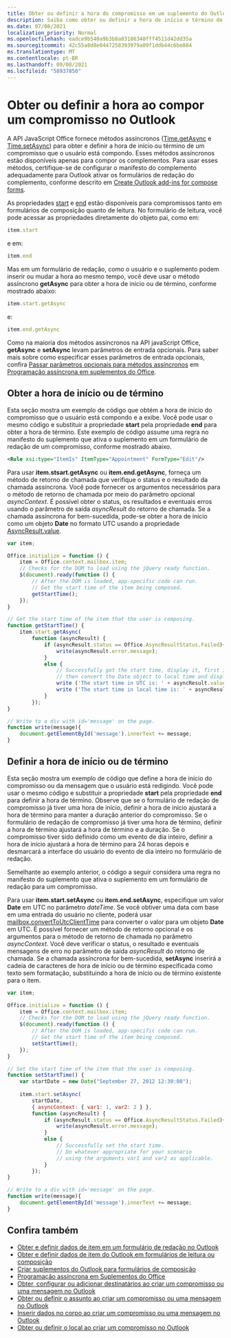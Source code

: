 ```yaml
---
title: Obter ou definir a hora do compromisso em um suplemento do Outlook
description: Saiba como obter ou definir a hora de início e término de um compromisso em um suplemento do Outlook.
ms.date: 07/08/2021
localization_priority: Normal
ms.openlocfilehash: eadce9b540a9b3b8a03186340fff4511d42dd35a
ms.sourcegitcommit: 42c55a8d8e0447258393979a09f1ddb44c6be884
ms.translationtype: MT
ms.contentlocale: pt-BR
ms.lasthandoff: 09/08/2021
ms.locfileid: "58937850"
---
```

# <a name="get-or-set-the-time-when-composing-an-appointment-in-outlook"></a>Obter ou definir a hora ao compor um compromisso no Outlook

A API JavaScript Office fornece métodos assíncronos ([Time.getAsync](/javascript/api/outlook/office.time#getAsync_options__callback_) e [Time.setAsync](/javascript/api/outlook/office.time#setAsync_dateTime__options__callback_)) para obter e definir a hora de início ou término de um compromisso que o usuário está compondo. Esses métodos assíncronos estão disponíveis apenas para compor os complementos. Para usar esses métodos, certifique-se de configurar o manifesto do complemento adequadamente para Outlook ativar os formulários de redação do complemento, conforme descrito em [Create Outlook add-ins for compose forms](compose-scenario.md).

As propriedades [start](../reference/objectmodel/preview-requirement-set/office.context.mailbox.item.md#properties) e [end](../reference/objectmodel/preview-requirement-set/office.context.mailbox.item.md#properties) estão disponíveis para compromissos tanto em formulários de composição quanto de leitura. No formulário de leitura, você pode acessar as propriedades diretamente do objeto pai, como em:

```js
item.start
```

e em:

```js
item.end
```

Mas em um formulário de redação, como o usuário e o suplemento podem inserir ou mudar a hora ao mesmo tempo, você deve usar o método assíncrono **getAsync** para obter a hora de início ou de término, conforme mostrado abaixo:

```js
item.start.getAsync
```

e:

```js
item.end.getAsync
```

Como na maioria dos métodos assíncronos na API javaScript Office, **getAsync** e **setAsync** levam parâmetros de entrada opcionais. Para saber mais sobre como especificar esses parâmetros de entrada opcionais, confira [Passar parâmetros opcionais para métodos assíncronos](../develop/asynchronous-programming-in-office-add-ins.md#pass-optional-parameters-inline) em [Programação assíncrona em suplementos do Office](../develop/asynchronous-programming-in-office-add-ins.md).


## <a name="get-the-start-or-end-time"></a>Obter a hora de início ou de término

Esta seção mostra um exemplo de código que obtém a hora de início do compromisso que o usuário está compondo e a exibe. Você pode usar o mesmo código e substituir a propriedade **start** pela propriedade **end** para obter a hora de término. Este exemplo de código assume uma regra no manifesto do suplemento que ativa o suplemento em um formulário de redação de um compromisso, conforme mostrado abaixo.


```XML
<Rule xsi:type="ItemIs" ItemType="Appointment" FormType="Edit"/>

```

Para usar **item.stsart.getAsync** ou **item.end.getAsync**, forneça um método de retorno de chamada que verifique o status e o resultado da chamada assíncrona. Você pode fornecer os argumentos necessários para o método de retorno de chamada por meio do parâmetro opcional _asyncContext_. É possível obter o status, os resultados e eventuais erros usando o parâmetro de saída _asyncResult_ do retorno de chamada. Se a chamada assíncrona for bem-sucedida, pode-se obter a hora de início como um objeto **Date** no formato UTC usando a propriedade [AsyncResult.value](/javascript/api/office/office.asyncresult#value).


```js
var item;

Office.initialize = function () {
    item = Office.context.mailbox.item;
    // Checks for the DOM to load using the jQuery ready function.
    $(document).ready(function () {
        // After the DOM is loaded, app-specific code can run.
        // Get the start time of the item being composed.
        getStartTime();
    });
}

// Get the start time of the item that the user is composing.
function getStartTime() {
    item.start.getAsync(
        function (asyncResult) {
            if (asyncResult.status == Office.AsyncResultStatus.Failed){
                write(asyncResult.error.message);
            }
            else {
                // Successfully got the start time, display it, first in UTC and 
                // then convert the Date object to local time and display that.
                write ('The start time in UTC is: ' + asyncResult.value.toString());
                write ('The start time in local time is: ' + asyncResult.value.toLocaleString());
            }
        });
}

// Write to a div with id='message' on the page.
function write(message){
    document.getElementById('message').innerText += message; 
}
```


## <a name="set-the-start-or-end-time"></a>Definir a hora de início ou de término

Esta seção mostra um exemplo de código que define a hora de início do compromisso ou da mensagem que o usuário está redigindo. Você pode usar o mesmo código e substituir a propriedade **start** pela propriedade **end** para definir a hora de término. Observe que se o formulário de redação de compromisso já tiver uma hora de início, definir a hora de início ajustará a hora de término para manter a duração anterior do compromisso. Se o formulário de redação de compromisso já tiver uma hora de término, definir a hora de término ajustará a hora de término e a duração. Se o compromisso tiver sido definido como um evento de dia inteiro, definir a hora de início ajustará a hora de término para 24 horas depois e desmarcará a interface do usuário do evento de dia inteiro no formulário de redação.

Semelhante ao exemplo anterior, o código a seguir considera uma regra no manifesto do suplemento que ativa o suplemento em um formulário de redação para um compromisso.

Para usar **item.start.setAsync** ou **item.end.setAsync**, especifique um valor **Date** em UTC no parâmetro _dateTime_. Se você obtiver uma data com base em uma entrada do usuário no cliente, poderá usar [mailbox.convertToUtcClientTime](../reference/objectmodel/preview-requirement-set/office.context.mailbox.md#methods) para converter o valor para um objeto **Date** em UTC. É possível fornecer um método de retorno opcional e os argumentos para o método de retorno de chamada no parâmetro _asyncContext_. Você deve verificar o status, o resultado e eventuais mensagens de erro no parâmetro de saída _asyncResult_ do retorno de chamada. Se a chamada assíncrona for bem-sucedida, **setAsync** inserirá a cadeia de caracteres de hora de início ou de término especificada como texto sem formatação, substituindo a hora de início ou de término existente para o item.




```js
var item;

Office.initialize = function () {
    item = Office.context.mailbox.item;
    // Checks for the DOM to load using the jQuery ready function.
    $(document).ready(function () {
        // After the DOM is loaded, app-specific code can run.
        // Set the start time of the item being composed.
        setStartTime();
    });
}

// Set the start time of the item that the user is composing.
function setStartTime() {
    var startDate = new Date("September 27, 2012 12:30:00");
    
    item.start.setAsync(
        startDate,
        { asyncContext: { var1: 1, var2: 2 } },
        function (asyncResult) {
            if (asyncResult.status == Office.AsyncResultStatus.Failed){
                write(asyncResult.error.message);
            }
            else {
                // Successfully set the start time.
                // Do whatever appropriate for your scenario
                // using the arguments var1 and var2 as applicable.
            }
        });
}

// Write to a div with id='message' on the page.
function write(message){
    document.getElementById('message').innerText += message; 
}
```


## <a name="see-also"></a>Confira também

- [Obter e definir dados de item em um formulário de redação no Outlook](get-and-set-item-data-in-a-compose-form.md)    
- [Obter e definir dados de item do Outlook em formulários de leitura ou composição](item-data.md)   
- [Criar suplementos do Outlook para formulários de composição](compose-scenario.md)    
- [Programação assíncrona em Suplementos do Office](../develop/asynchronous-programming-in-office-add-ins.md)
- [Obter, configurar ou adicionar destinatários ao criar um compromisso ou uma mensagem no Outlook](get-set-or-add-recipients.md)  
- [Obter ou definir o assunto ao criar um compromisso ou uma mensagem no Outlook](get-or-set-the-subject.md)   
- [Inserir dados no corpo ao criar um compromisso ou uma mensagem no Outlook](insert-data-in-the-body.md)   
- [Obter ou definir o local ao criar um compromisso no Outlook](get-or-set-the-location-of-an-appointment.md)
    
